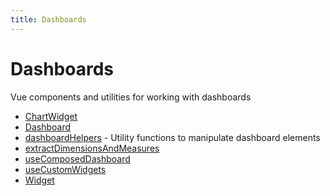 ```yaml
---
title: Dashboards
---
```


# Dashboards

Vue components and utilities for working with dashboards

- [ChartWidget](class.ChartWidget.md)
- [Dashboard](class.Dashboard.md)
- [dashboardHelpers](namespace.dashboardHelpers/index.md) - Utility functions to manipulate dashboard elements
- [extractDimensionsAndMeasures](function.extractDimensionsAndMeasures.md)
- [useComposedDashboard](function.useComposedDashboard.md)
- [useCustomWidgets](function.useCustomWidgets.md)
- [Widget](class.Widget.md)

